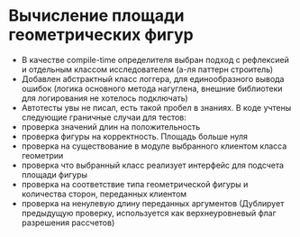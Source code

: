# Вычисление площади геометрических фигур
* В качестве compile-time определителя выбран подход с рефлексией и отдельным классом исследователем (а-ля паттерн строитель)
* Добавлен абстрактный класс логгера, для единообразного вывода ошибок (логика основного метода нагуглена, внешние библиотеки для логирования не хотелось подключать)
* Автотесты увы не писал, есть такой пробел в знаниях. 
В коде учтены следующие граничные случаи для тестов: 
* проверка значений длин на положительность
* проверка фигуры на корректность. Площадь больше нуля
* проверка на существование в модуле выбранного клиентом класса геометрии
* проверка что выбранный класс реализует интерфейс для подсчета площади фигуры
* проверка на соответствие типа геометрической фигуры и количества сторон, переданных клиентом
* проверка на ненулевую длину переданных аргументов (Дублирует предыдущую проверку, используется как верхнеуровневый флаг разрешения рассчетов)
